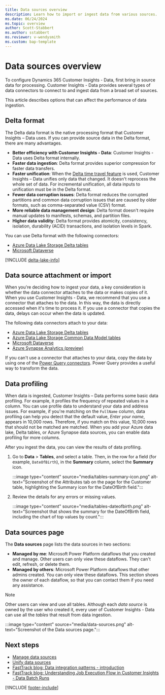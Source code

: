```yaml
---
title: Data sources overview
description: Learn how to import or ingest data from various sources.
ms.date: 06/24/2024
ms.topic: overview
author: Scott-Stabbert
ms.author: sstabbert
ms.reviewer: v-wendysmith
ms.custom: bap-template
---
```


# Data sources overview

To configure Dynamics 365 Customer Insights - Data, first bring in source data for processing. Customer Insights - Data provides several types of data connectors to connect to and ingest data from a broad set of sources.

This article describes options that can affect the performance of data ingestion.

## Delta format

The Delta data format is the native processing format that Customer Insights – Data uses. If you can provide source data in the Delta format, there are many advantages.

- **Better efficiency with Customer Insights - Data**: Customer Insights - Data uses Delta format internally.
- **Faster data ingestion**: Delta format provides superior compression for faster data transfers.
- **Faster unification**: When the [Delta time travel feature](connect-delta-lake.md#delta-lake-time-travel-and-data-refreshes) is used, Customer Insights – Data unifies only data that changed. It doesn't reprocess the whole set of data. For incremental unification, all data inputs to unification must be in the Delta format.
- **Fewer data corruption issues**: Delta format reduces the corrupted partitions and common data corruption issues that are caused by older formats, such as comma-separated value (CSV) format.
- **More reliable data management design**: Delta format doesn't require manual updates to manifests, schemas, and partition files.
- **Higher data validity**: Delta format provides atomicity, consistency, isolation, durability (ACID) transactions, and isolation levels in Spark.

You can use Delta format with the following connectors:

- [Azure Data Lake Storage Delta tables](connect-delta-lake.md)
- [Microsoft Dataverse](connect-dataverse.md)

[!INCLUDE [delta-lake-info](./includes/delta-lake-info.md)]

## Data source attachment or import

When you're deciding how to ingest your data, a key consideration is whether the data connector attaches to the data or makes copies of it. When you use Customer Insights - Data, we recommend that you use a connector that attaches to the data. In this way, the data is directly accessed when it's time to process it. If you use a connector that copies the data, delays can occur when the data is updated.

The following data connectors attach to your data:

- [Azure Data Lake Storage Delta tables](connect-delta-lake.md)
- [Azure Data Lake Storage Common Data Model tables](connect-common-data-model.md)
- [Microsoft Dataverse](connect-dataverse.md)
- [Azure Synapse Analytics (preview)](connect-synapse.md)

If you can't use a connector that attaches to your data, copy the data by using one of the [Power Query connectors](connect-power-query.md). Power Query provides a useful way to transform the data.

## Data profiling

When data is ingested, Customer Insights – Data performs some basic data profiling. For example, it profiles the frequency of repeated values in a column. You can use profile data to understand your data and address issues. For example, if you're matching on the `FullName` column, data profiling can help you detect that the default value, *Enter your name*, appears in 10,000 rows. Therefore, if you match on this value, 10,000 rows that should not be matched are matched. When you add your Azure data lake, Delta tables, or Azure Synapse data sources, you can enable data profiling for more columns.

After you ingest the data, you can view the results of data profiling.

1. Go to **Data** \> **Tables**, and select a table. Then, in the row for a field (for example, `DateOfBirth`), in the **Summary** column, select the **Summary** icon.

    :::image type="content" source="media/tables-summary-icon.png" alt-text="Screenshot of the Attributes tab on the page for the Customer table, highlighting the Summary icon for the DateOfBirth field.":::

1. Review the details for any errors or missing values.

    :::image type="content" source="media/tables-dateofbirth.png" alt-text="Screenshot that shows the summary for the DateOfBirth field, including the chart of top values by count.":::

## Data sources page

The **Data sources** page lists the data sources in two sections:

- **Managed by me**: Microsoft Power Platform dataflows that you created and manage. Other users can only view these dataflows. They can't edit, refresh, or delete them.
- **Managed by others**: Microsoft Power Platform dataflows that other admins created. You can only view these dataflows. This section shows the owner of each dataflow, so that you can contact them if you need any assistance.

> [!NOTE]
> Other users can view and use all tables. Although each *data source* is owned by the user who created it, every user of Customer Insights - Data can use all the *tables* that result from data ingestion.

:::image type="content" source="media/data-sources.png" alt-text="Screenshot of the Data sources page.":::

## Next steps

- [Manage data sources](data-sources-manage.md)
- [Unify data sources](data-unification.md)
- [FastTrack blog: Data integration patterns - introduction](https://community.dynamics.com/blogs/post/?postid=f32d115e-d9cb-ee11-92bd-000d3a7e795a)
- [FastTrack blog: Understanding Job Execution Flow in Customer Insights - Data Batch Runs](https://community.dynamics.com/blogs/post/?postid=84fbbaaf-262b-f011-8c4e-7c1e5218b899)

[!INCLUDE [footer-include](includes/footer-banner.md)]
